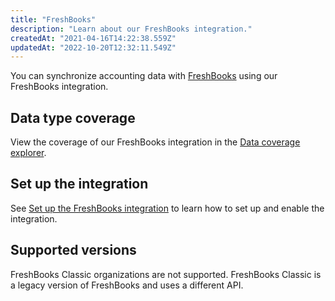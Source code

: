 ```yaml
---
title: "FreshBooks"
description: "Learn about our FreshBooks integration."
createdAt: "2021-04-16T14:22:38.559Z"
updatedAt: "2022-10-20T12:32:11.549Z"
---
```


You can synchronize accounting data with <a className="external" href="https://www.freshbooks.com/" target="_blank">FreshBooks</a> using our FreshBooks integration.

## Data type coverage

View the coverage of our FreshBooks integration in the <a className="external" href="https://knowledge.codat.io/supported-features/accounting?view=tab-by-integration&integrationKey=vxvy" target="_blank">Data coverage explorer</a>.

## Set up the integration

See [Set up the FreshBooks integration](/integrations/accounting/freshbooks-setup) to learn how to set up and enable the integration.

## Supported versions

FreshBooks Classic organizations are not supported. FreshBooks Classic is a legacy version of FreshBooks and uses a different API.
